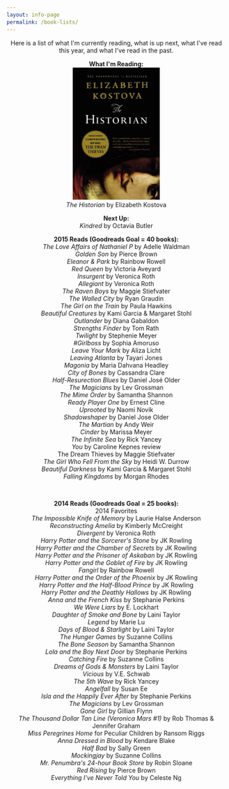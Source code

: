 ```yaml
---
layout: info-page
permalink: /book-lists/
---
```

<p style="text-align: center;">Here is a list of what I'm currently reading, what is up next, what I've read this year, and what I've read in the past.</p>
<p style="text-align: center;"><strong>What I'm Reading:<br />
<img src="assets/6402660.jpg" alt="The Historian book cover" width="200px" /><br />
</strong><em>The Historian</em> by Elizabeth Kostova<strong><br />
</strong></p>
<p style="text-align: center;"><strong>Next Up:<br />
</strong><i>Kindred </i>by Octavia Butler</p>
<p style="text-align: center;"><strong>2015 Reads (Goodreads Goal = 40 books):</strong><br />
<em>The Love Affairs of Nathaniel P</em> by Adelle Waldman<br />
<em>Golden Son</em> by Pierce Brown<br />
<em>Eleanor &amp; Park</em> by Rainbow Rowell<br />
<em>Red Queen</em> by Victoria Aveyard<br />
<em>Insurgent</em> by Veronica Roth<br />
<em>Allegiant</em> by Veronica Roth<br />
<em>The Raven Boys</em> by Maggie Stiefvater<br />
<em>The Walled City</em> by Ryan Graudin<br />
<em>The Girl on the Train</em> by Paula Hawkins<br />
<em>Beautiful Creatures </em>by Kami Garcia &amp; Margaret Stohl<br />
<em>Outlander </em>by Diana Gabaldon<br />
<em>Strengths Finder</em> by Tom Rath<br />
<em>Twilight</em> by Stephenie Meyer<br />
<em>#Girlboss</em> by Sophia Amoruso<br />
<em>Leave Your Mark</em> by Aliza Licht<br />
<em>Leaving Atlanta</em> by Tayari Jones<br />
<em>Magonia</em> by Maria Dahvana Headley<br />
<em>City of Bones</em> by Cassandra Clare<br />
<em>Half-Resurection Blues</em> by Daniel José Older<br />
<em>The Magicians</em> by Lev Grossman <br />
<em>The Mime Order</em> by Samantha Shannon<br />
<em>Ready Player One</em> by Ernest Cline<br />
<em>Uprooted</em> by Naomi Novik<br />
<em>Shadowshaper </em>by Daniel Jose Older<br />
<em>The Martian</em> by Andy Weir<br />
<em>Cinder</em> by Marissa Meyer<br />
<em>The Infinite Sea</em> by Rick Yancey<br />
<em>You</em> by Caroline Kepnes review<br />
The Dream Thieves by Maggie Stiefvater<br />
<em>The Girl Who Fell From the Sky</em> by Heidi W. Durrow <br />
<em>Beautiful Darkness</em> by Kami Garcia &amp; Margaret Stohl<br>
<em>Falling Kingdoms</em> by Morgan Rhodes<br>
</p>
<div class="alignleft"><script type="text/javascript">// <![CDATA[<br />
amzn_assoc_ad_type = 'banner'; amzn_assoc_tracking_id = 'cherlamp-20'; amzn_assoc_marketplace = 'amazon'; amzn_assoc_region = 'US'; amzn_assoc_placement = 'assoc_banner_placement_default'; amzn_assoc_linkid = 'CKXM32USVEKONY3P'; amzn_assoc_campaigns = 'books'; amzn_assoc_banner_type = 'category'; amzn_assoc_isresponsive = 'true';<br />
// ]]></script><br />
<script src="//z-na.amazon-adsystem.com/widgets/q?ServiceVersion=20070822&amp;Operation=GetScript&amp;ID=OneJS&amp;WS=1"></script></div>
<p style="text-align: center;"><strong>2014 Reads (Goodreads Goal = 25 books):<br />
</strong>2014 Favorites</a><br />
<em>The Impossible Knife of Memory</em> by Laurie Halse Anderson<br />
<em>Reconstructing Amelia</em> by Kimberly McCreight<br />
<em>Divergent</em> by Veronica Roth<br />
<em>Harry Potter and the Sorcerer's Stone</em> by JK Rowling<br />
<em>Harry Potter and the Chamber of Secrets</em> by JK Rowling<br />
<em>Harry Potter and the Prisoner of Askaban</em> by JK Rowling<br />
<em>Harry Potter and the Goblet of Fire</em> by JK Rowling<br />
<em>Fangirl</em> by Rainbow Rowell<br />
<em>Harry Potter and the Order of the Phoenix</em> by JK Rowling<br />
<em>Harry Potter and the Half-Blood Prince</em> by JK Rowling<br />
<em>Harry Potter and the Deathly Hallows</em> by JK Rowling<br />
<em>Anna and the French Kiss</em> by Stephanie Perkins<br />
<em>We Were Liars</em> by E. Lockhart<br />
<em>Daughter of Smoke and Bone</em> by Laini Taylor<br />
<em>Legend</em> by Marie Lu<br />
<em>Days of Blood &amp; Starlight</em> by Laini Taylor<br />
<em>The Hunger Games</em> by Suzanne Collins<br />
<em>The Bone Season</em> by Samantha Shannon<br />
<em>Lola and the Boy Next Door</em> by Stephanie Perkins<br />
<em>Catching Fire</em> by Suzanne Collins<br />
<em>Dreams of Gods &amp; Monsters</em> by Laini Taylor<br />
<em>Vicious</em> by V.E. Schwab<br />
<em>The 5th Wave</em> by Rick Yancey<br />
<em>Angelfall</em> by Susan Ee<br />
<em>Isla and the Happily Ever After</em> by Stephanie Perkins<br />
<em>The Magicians</em> by Lev Grossman<br />
<em>Gone Girl</em> by Gillian Flynn<br />
<em>The Thousand Dollar Tan Line (Veronica Mars #1)</em> by Rob Thomas &amp; Jennifer Graham<br />
<em>Miss Peregrines Home</em> for Peculiar Children by Ransom Riggs<br />
<em>Anna Dressed in Blood</em> by Kendare Blake<br />
<em>Half Bad</em> by Sally Green<br />
<em>Mockingjay</em> by Suzanne Collins<br />
<em>Mr. Penumbra's 24-hour Book Store</em> by Robin Sloane<br />
<em>Red Rising</em> by Pierce Brown<br />
<em>Everything I've Never Told You</em> by Celeste Ng</p>
